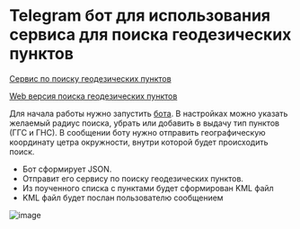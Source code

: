 # Telegram бот для использования сервиса для поиска геодезических пунктов
[Сервис по поиску геодезических пунктов](https://github.com/RealSkif/geopoints/tree/master)

[Web версия поиска геодезических пунктов](https://github.com/RealSkif/geopointsWeb)

Для начала работы нужно запустить [бота](https://t.me/GGS_Points_bot). В настройках можно указать желаемый радиус поиска, убрать или добавить в выдачу тип пунктов (ГГС и ГНС).
В сообщении боту нужно отправить географическую координату цетра окружности, внутри которой будет происходить поиск.
* Бот сформирует JSON.
* Отправит его сервису по поиску геодезических пунктов.
* Из поученного списка с пунктами будет сформирован KML файл
* KML файл будет послан пользователю сообщением
 
![image](https://github.com/RealSkif/geopointsTgBot/assets/111068507/19b4badb-08ec-442e-b836-f2e95b8963b0)
